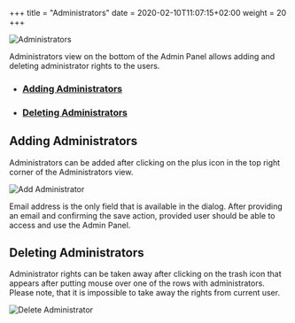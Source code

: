 +++
title = "Administrators"
date = 2020-02-10T11:07:15+02:00
weight = 20
+++

![Administrators](/img/kubermatic/v2.17/ui/admins.png?classes=shadow,border "Administrators View")

Administrators view on the bottom of the Admin Panel allows adding and deleting administrator rights to the users.

- ### [Adding Administrators](#adding-administrators)
- ### [Deleting Administrators](#deleting-administrators)

## Adding Administrators
Administrators can be added after clicking on the plus icon in the top right corner of the Administrators view.

![Add Administrator](/img/kubermatic/v2.17/ui/admin_add.png?classes=shadow,border&height=200 "Administrator Add Dialog")

Email address is the only field that is available in the dialog. After providing an email and confirming the save action,
provided user should be able to access and use the Admin Panel.

## Deleting Administrators
Administrator rights can be taken away after clicking on the trash icon that appears after putting mouse over one of the
rows with administrators. Please note, that it is impossible to take away the rights from current user.

![Delete Administrator](/img/kubermatic/v2.17/ui/admin_delete.png?classes=shadow,border&height=200 "Administrator Delete Dialog")
